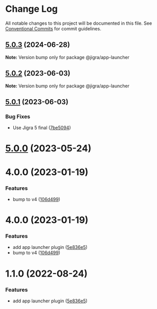 # Change Log

All notable changes to this project will be documented in this file.
See [Conventional Commits](https://conventionalcommits.org) for commit guidelines.

## [5.0.3](https://github.com/familyjs/jigra-plugins/compare/@jigra/app-launcher@5.0.2...@jigra/app-launcher@5.0.3) (2024-06-28)

**Note:** Version bump only for package @jigra/app-launcher





## [5.0.2](https://github.com/familyjs/jigra-plugins/compare/@jigra/app-launcher@5.0.1...@jigra/app-launcher@5.0.2) (2023-06-03)

**Note:** Version bump only for package @jigra/app-launcher





## [5.0.1](https://github.com/familyjs/jigra-plugins/compare/@jigra/app-launcher@5.0.0...@jigra/app-launcher@5.0.1) (2023-06-03)


### Bug Fixes

* Use Jigra 5 final ([7be5094](https://github.com/familyjs/jigra-plugins/commit/7be509425c5cc9f21b1f9e78794b2c6b76ca7702))





# [5.0.0](https://github.com/familyjs/jigra-plugins/compare/@jigra/app-launcher@1.1.0...@jigra/app-launcher@5.0.0) (2023-05-24)



# 4.0.0 (2023-01-19)


### Features

* bump to v4 ([106d499](https://github.com/familyjs/jigra-plugins/commit/106d49991e82a0505a82571530b73fcda020e7e4))





# 4.0.0 (2023-01-19)


### Features

* add app launcher plugin ([5e836e5](https://github.com/navify/jigra-plugins/commit/5e836e5d4c9b8f553615d46f76e85acac5945fe9))
* bump to v4 ([106d499](https://github.com/navify/jigra-plugins/commit/106d49991e82a0505a82571530b73fcda020e7e4))





# 1.1.0 (2022-08-24)


### Features

* add app launcher plugin ([5e836e5](https://github.com/navify/jigra-plugins/commit/5e836e5d4c9b8f553615d46f76e85acac5945fe9))
